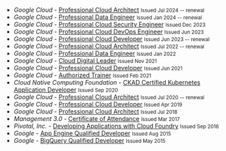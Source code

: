 - *Google Cloud* - [Professional Cloud Architect](https://www.credly.com/badges/2f5bc1a6-792c-4e71-a2e4-e3b09633e0dd)
 <small>Issued Jul 2024 -- renewal</small>
 - *Google Cloud* - [Professional Data Engineer](https://www.credential.net/fefd57de-0179-4216-9ccf-76896705645e)
 <small>Issued Jan 2024 -- renewal</small>
- *Google Cloud* - [Professional Cloud Security Engineer](https://google.accredible.com/6de2dca0-67d3-44ca-b30c-d7342c374178)
 <small>Issued Dec 2023</small>
- *Google Cloud* - [Professional Cloud DevOps Engineer](https://google.accredible.com/d86ebfcb-05cd-4897-8965-04c6870b15c7)
 <small>Issued Jun 2023</small>
 - *Google Cloud* - [Professional Cloud Developer](https://google.accredible.com/6e302930-0ef8-43d7-a049-205d61171553)
 <small>Issued Jun 2023 -- renewal</small>
- *Google Cloud* - [Professional Cloud Architect](https://www.credential.net/d6fbe7f9-cb56-4455-81a9-15c2fbe83ea1)
 <small>Issued Jul 2022 -- renewal</small>
- *Google Cloud* - [Professional Data Engineer](https://www.credential.net/fefd57de-0179-4216-9ccf-76896705645e)
 <small>Issued Jan 2022</small>
 - *Google Cloud* - [Cloud Digital Leader](https://www.credential.net/7f1bcdb8-dc7c-4826-88b5-31dc895fe5c8)
 <small>Issued Nov 2021</small>
- *Google Cloud* - [Professional Cloud Developer](https://www.credential.net/6e302930-0ef8-43d7-a049-205d61171553)
 <small>Issued Jun 2021</small>
- *Google Cloud* - [Authorized Trainer](https://www.credential.net/8ad52537-871a-4d31-a9f6-e023738131ac)
<small>Issued Feb 2021</small>
- *Cloud Native Computing Foundation* - [CKAD Certified Kubernetes Application Developer](https://www.credly.com/badges/13af36be-b0f9-4b08-9dd0-f67fc972c6ea)
<small>Issued Sep 2020</small>
- *Google Cloud* - [Professional Cloud Architect](https://www.credential.net/d6fbe7f9-cb56-4455-81a9-15c2fbe83ea1)
 <small>Issued Jul 2020 -- renewal</small>
 - *Google Cloud* - [Professional Cloud Developer](https://drive.google.com/file/d/1MMrD0JDyCiKHF3LOTM4WKpxRnDHuxqvI/view?usp=sharing)
 <small>Issued Apr 2019</small>
- *Google Cloud* - [Professional Cloud Architect](https://www.credential.net/d6fbe7f9-cb56-4455-81a9-15c2fbe83ea1)
 <small>Issued Jul 2018</small>
- *Management 3.0* - [Certificate of Attendance](https://drive.google.com/file/d/1sKpG2yIjZ1yEDzIgSCCVcloCE1WeGd6j/view?usp=share_link)
<small>Issued Mar 2017</small>
- *Pivotal, Inc.* - [Developing Applications with Cloud Foundry](https://drive.google.com/file/d/0Bx5mRU2mXdx0Q0ktbXM5OVpkR3pjWkRVTlR1cEV0VkxNbDhN/view?usp=sharing&resourcekey=0-ZU5GSkhI8FEcgFyWuHFFbg) <small>Issued Sep 2016</small>
- *Google* - [App Engine Qualified Developer](https://drive.google.com/file/d/0Bx5mRU2mXdx0OC1xdUY3VVppVjg/view?usp=sharing&resourcekey=0-MpTWbRMrEXoV02PzsNrEpw) <small>Issued Aug 2015</small>
- *Google* - [BigQuery Qualified Developer](https://drive.google.com/file/d/0Bx5mRU2mXdx0eTlvYmhoYlppdWs/view?usp=sharing&resourcekey=0-FQCec1XVcFv90gT2uPXgYQ) <small>Issued May 2015</small>
